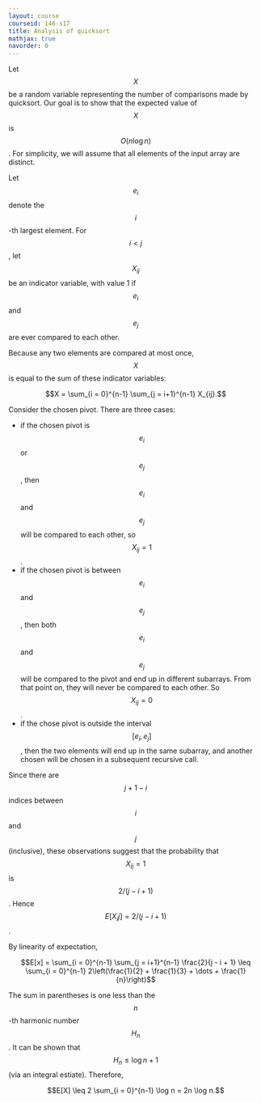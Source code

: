```yaml
---
layout: course
courseid: 146-s17
title: Analysis of quicksort
mathjax: true
navorder: 0
---
```


Let $$X$$ be a random variable representing the number of comparisons made by quicksort. Our goal is to show that the expected value of $$X$$ is $$O(n \log n)$$. For simplicity, we will assume that all elements of the input array are distinct.

Let $$e_i$$ denote the $$i$$-th largest element. For $$i < j$$, let $$X_{ij}$$ be an indicator variable, with value 1 if $$e_i$$ and $$e_j$$ are ever compared to each other.

Because any two elements are compared at most once, $$X$$ is equal to the sum of these indicator variables:

$$X = \sum_{i = 0}^{n-1} \sum_{j = i+1}^{n-1} X_{ij}.$$

Consider the chosen pivot. There are three cases:

* if the chosen pivot is $$e_i$$ or $$e_j$$, then $$e_i$$ and $$e_j$$ will be compared to each other, so $$X_{ij} = 1$$.
* if the chosen pivot is between $$e_i$$ and $$e_j$$, then both $$e_i$$ and $$e_j$$ will be compared to the pivot and end up in different subarrays. From that point on, they will never be compared to each other. So $$X_{ij} = 0$$.
* if the chose pivot is outside the interval $$[e_i, e_j]$$, then the two elements will end up in the same subarray, and another chosen will be chosen in a subsequent recursive call.

Since there are $$j + 1 - i$$ indices between $$i$$ and $$j$$ (inclusive), these observations suggest that the probability that $$X_{ij} = 1$$ is $$2/(j - i + 1)$$. Hence $$E[X_ij] = 2/(j - i + 1)$$.

By linearity of expectation,

$$E[x] = \sum_{i = 0}^{n-1} \sum_{j = i+1}^{n-1} \frac{2}{j - i + 1} \leq \sum_{i = 0}^{n-1} 2\left(\frac{1}{2} + \frac{1}{3} + \dots + \frac{1}{n}\right)$$

The sum in parentheses is one less than the $$n$$-th harmonic number $$H_n$$. It can be shown that $$H_n \leq \log n + 1$$ (via an integral estiate). Therefore,

$$E[X] \leq 2 \sum_{i = 0}^{n-1} \log n = 2n \log n.$$
